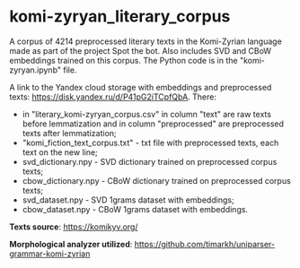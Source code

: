 # komi-zyryan_literary_corpus
A corpus of 4214 preprocessed literary texts in the Komi-Zyrian language made as part of the project Spot the bot. Also includes SVD and CBoW embeddings trained on this corpus. The Python code is in the "komi-zyryan.ipynb" file.

A link to the Yandex cloud storage with embeddings and preprocessed texts: https://disk.yandex.ru/d/P41pG2iTCpfQbA. There:
* in "literary_komi-zyryan_corpus.csv" in column "text" are raw texts before lemmatization and in column "preprocessed" are preprocessed texts after lemmatization;
* "komi_fiction_text_corpus.txt" - txt file with preprocessed texts, each text on the new line;
* svd_dictionary.npy - SVD dictionary trained on preprocessed corpus texts;
* cbow_dictionary.npy - CBoW dictionary trained on preprocessed corpus texts;
* svd_dataset.npy - SVD 1grams dataset with embeddings;
* cbow_dataset.npy - CBoW 1grams dataset with embeddings.

**Texts source**: https://komikyv.org/

**Morphological analyzer utilized**: https://github.com/timarkh/uniparser-grammar-komi-zyrian
